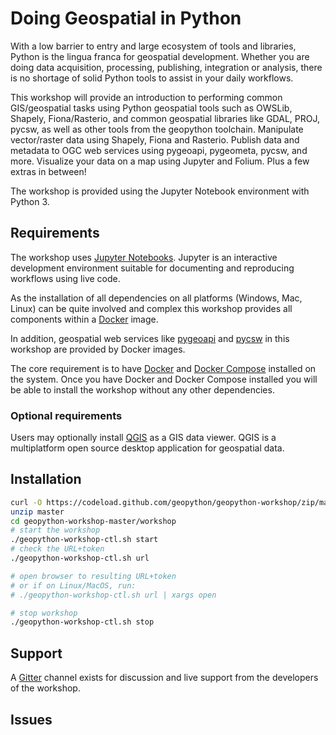 # Doing Geospatial in Python

With a low barrier to entry and large ecosystem of tools and libraries, Python is the lingua franca for geospatial development. Whether you are doing data acquisition, processing, publishing, integration or analysis, there is no shortage of solid Python tools to assist in your daily workflows.

This workshop will provide an introduction to performing common GIS/geospatial tasks using Python geospatial tools such as OWSLib, Shapely, Fiona/Rasterio, and common geospatial libraries like GDAL, PROJ, pycsw, as well as other tools from the geopython toolchain. Manipulate vector/raster data using Shapely, Fiona and Rasterio. Publish data and metadata to OGC web services using pygeoapi, pygeometa, pycsw, and more. Visualize your data on a map using Jupyter and Folium. Plus a few extras in between!

The workshop is provided using the Jupyter Notebook environment with Python 3.

## Requirements

The workshop uses [Jupyter Notebooks](https://jupyter.org).  Jupyter is
an interactive development environment suitable for documenting and reproducing
workflows using live code.

As the installation of all dependencies on all platforms (Windows, Mac, Linux)
can be quite involved and complex this workshop provides all components 
within a [Docker](https://docker.org) image.

In addition, geospatial web services like [pygeoapi](https://pygeoapi.io)
and [pycsw](https://pycsw.org) in this workshop are provided by Docker images.

The core requirement is to have [Docker](https://docker.org) and [Docker Compose](https://docs.docker.com/compose/) installed
on the system.  Once you have Docker and Docker Compose installed you will be
able to install the workshop without any other dependencies.

### Optional requirements

Users may optionally install [QGIS](https://qgis.org) as a GIS data viewer. 
QGIS is a multiplatform open source desktop application for geospatial data.

## Installation

```bash
curl -O https://codeload.github.com/geopython/geopython-workshop/zip/master
unzip master
cd geopython-workshop-master/workshop
# start the workshop
./geopython-workshop-ctl.sh start
# check the URL+token
./geopython-workshop-ctl.sh url

# open browser to resulting URL+token
# or if on Linux/MacOS, run:
# ./geopython-workshop-ctl.sh url | xargs open

# stop workshop
./geopython-workshop-ctl.sh stop
```

## Support

A [Gitter](https://gitter.im/geopython/geopython-workshop) channel exists for
discussion and live support from the developers of the workshop.

## Issues
